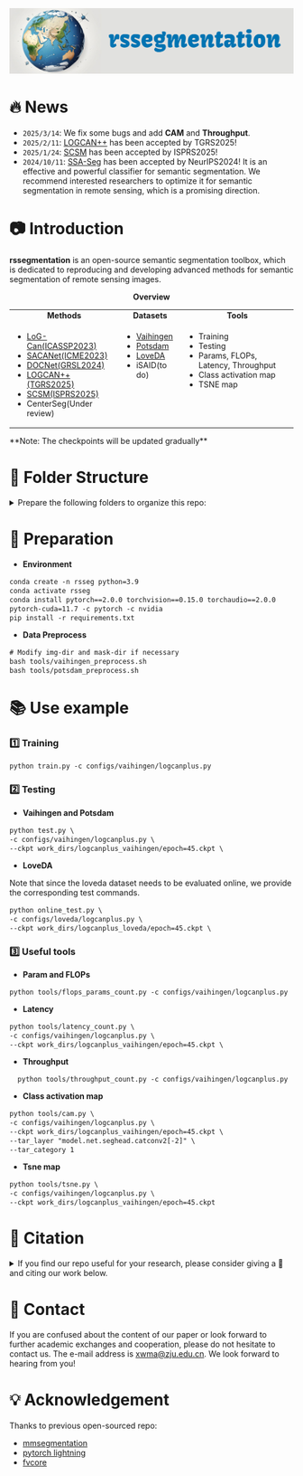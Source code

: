 ![cap](./cap.jpg)

# 🔥 News

- `2025/3/14`: We fix some bugs and add **CAM** and **Throughput**.
- `2025/2/11`: [LOGCAN++](https://arxiv.org/abs/2406.16502) has been accepted by TGRS2025!
- `2025/1/24`: [SCSM](https://arxiv.org/abs/2501.13130) has been accepted by ISPRS2025!
- `2024/10/11`: [SSA-Seg](https://arxiv.org/abs/2405.06525) has been accepted by NeurIPS2024! It is an effective and powerful classifier for semantic segmentation. We recommend interested researchers to optimize it for semantic segmentation in remote sensing, which is a promising direction.

# 📷 Introduction

**rssegmentation** is an open-source semantic segmentation toolbox, which is dedicated to reproducing and developing advanced methods for semantic segmentation of remote sensing images.

<div align="center">
  <b>Overview</b>
</div>
<table align="center">
  <tbody>
    <tr align="center" valign="center">
      <td>
        <b>Methods</b>
      </td>
      <td>
        <b>Datasets</b>
      </td>
      <td>
        <b>Tools</b>
      </td>
    </tr>
	<tr valign="top">
      <td>
        <ul>
          <li><a href="https://ieeexplore.ieee.org/abstract/document/10095835/">LoG-Can(ICASSP2023) </a></li>
          <li><a href="https://ieeexplore.ieee.org/abstract/document/10219583/">SACANet(ICME2023)</a></li>
       		<li><a href="https://ieeexplore.ieee.org/abstract/document/10381808/">DOCNet(GRSL2024)</a></li>
          <li><a href="https://ieeexplore.ieee.org/document/10884928/">LOGCAN++(TGRS2025)</a></li>
          <li><a href="https://www.sciencedirect.com/science/article/pii/S0924271625000255?via%3Dihub">SCSM(ISPRS2025)</a></li>
          <li>CenterSeg(Under review)</a></li>
        </ul>
      </td>
<td>
        <ul>
          <li><a href="https://www.isprs.org/education/benchmarks/UrbanSemLab/default.aspx">Vaihingen </a></li>
          <li><a href="https://www.isprs.org/education/benchmarks/UrbanSemLab/default.aspx">Potsdam</a></li>
       		<li><a href="https://codalab.lisn.upsaclay.fr/competitions/421">LoveDA</a></li>
          <li>iSAID(to do)</a></li>
        </ul>
      </td>
<td>
        <ul>
          <li>Training </a></li>
          <li>Testing</a></li>
       		<li>Params, FLOPs, Latency, Throughput </a></li>
			<li>Class activation map </a></li>
			<li>TSNE map </a></li>
        </ul>
      </td>
</table>
**Note:  The checkpoints will be updated gradually**



# 📒 Folder Structure

<details>
<summary>
Prepare the following folders to organize this repo:
</summary>

```
rssegmentation
├── rsseg (core code for datasets and models)
├── tools (some useful tools)
├── work_dirs (save the model weights and training logs)
├── data
│   ├── LoveDA
│   │   ├── Train
│   │   │   ├── Urban
│   │   │   │   ├── images_png (original images)
│   │   │   │   ├── masks_png (original labels)
│   │   │   ├── Rural
│   │   │   │   ├── images_png (original images)
│   │   │   │   ├── masks_png (original labels)
│   │   ├── Val (the same with Train)
│   │   ├── Test
│   ├── vaihingen
│   │   ├── ISPRS_semantic_labeling_Vaihingen 
│   │   │   ├── top (original images)
│   │   ├── ISPRS_semantic_labeling_Vaihingen_ground_truth_COMPLETE (original labels)
│   │   ├── ISPRS_semantic_labeling_Vaihingen_ground_truth_eroded_COMPLETE (original noBoundary lables)
│   │   ├── train (processed)
│   │   ├── test (processed)
│   ├── potsdam (the same with vaihingen)
│   │   ├── 2_Ortho_RGB (original images)
│   │   ├── 5_Labels_all (original labels)
│   │   ├── 5_Labels_all_noBoundary (original noBoundary lables)
│   │   ├── train (processed)
│   │   ├── test (processed)
```
</details>


# 🔐 Preparation

- **Environment**

```shell
conda create -n rsseg python=3.9
conda activate rsseg
conda install pytorch==2.0.0 torchvision==0.15.0 torchaudio==2.0.0 pytorch-cuda=11.7 -c pytorch -c nvidia
pip install -r requirements.txt
```

- **Data Preprocess**

```shell
# Modify img-dir and mask-dir if necessary
bash tools/vaihingen_preprocess.sh 
bash tools/potsdam_preprocess.sh 
```

# 📚 Use example

### 1️⃣ Training

```shell
python train.py -c configs/vaihingen/logcanplus.py
```

### 2️⃣ Testing

- **Vaihingen and Potsdam**

```shell
python test.py \
-c configs/vaihingen/logcanplus.py \
--ckpt work_dirs/logcanplus_vaihingen/epoch=45.ckpt \
```

- **LoveDA**

Note that since the loveda dataset needs to be evaluated online, we provide the corresponding test commands.

```shell
python online_test.py \
-c configs/loveda/logcanplus.py \
--ckpt work_dirs/logcanplus_loveda/epoch=45.ckpt \
```

### 3️⃣ Useful tools

- **Param and FLOPs**

```shell
python tools/flops_params_count.py -c configs/vaihingen/logcanplus.py 
```
- **Latency**

```shell
python tools/latency_count.py \
-c configs/vaihingen/logcanplus.py \
--ckpt work_dirs/logcanplus_vaihingen/epoch=45.ckpt \
```
- **Throughput**

```shell
  python tools/throughput_count.py -c configs/vaihingen/logcanplus.py
```

  

- **Class activation map**

```shell
python tools/cam.py \
-c configs/vaihingen/logcanplus.py \
--ckpt work_dirs/logcanplus_vaihingen/epoch=45.ckpt \
--tar_layer "model.net.seghead.catconv2[-2]" \
--tar_category 1
```

- **Tsne map**

```shell
python tools/tsne.py \
-c configs/vaihingen/logcanplus.py \
--ckpt work_dirs/logcanplus_vaihingen/epoch=45.ckpt 
```

# 🌟 Citation

<details>
<summary>
If you find our repo useful for your research, please consider giving a 🌟 and citing our work below.
</summary>

```
@inproceedings{logcan,
  title={Log-can: local-global class-aware network for semantic segmentation of remote sensing images},
  author={Ma, Xiaowen and Ma, Mengting and Hu, Chenlu and Song, Zhiyuan and Zhao, Ziyan and Feng, Tian and Zhang, Wei},
  booktitle={ICASSP 2023-2023 IEEE International Conference on Acoustics, Speech and Signal Processing (ICASSP)},
  pages={1--5},
  year={2023},
  organization={IEEE}
}
@inproceedings{sacanet,
  title={Sacanet: scene-aware class attention network for semantic segmentation of remote sensing images},
  author={Ma, Xiaowen and Che, Rui and Hong, Tingfeng and Ma, Mengting and Zhao, Ziyan and Feng, Tian and Zhang, Wei},
  booktitle={2023 IEEE International Conference on Multimedia and Expo (ICME)},
  pages={828--833},
  year={2023},
  organization={IEEE}
}

@article{docnet,
  title={DOCNet: Dual-Domain Optimized Class-Aware Network for Remote Sensing Image Segmentation},
  author={Ma, Xiaowen and Che, Rui and Wang, Xinyu and Ma, Mengting and Wu, Sensen and Feng, Tian and Zhang, Wei},
  journal={IEEE Geoscience and Remote Sensing Letters},
  year={2024},
  publisher={IEEE}
}

@ARTICLE{logcan++,
  author={Ma, Xiaowen and Lian, Rongrong and Wu, Zhenkai and Guo, Hongbo and Yang, Fan and Ma, Mengting and Wu, Sensen and Du, Zhenhong and Zhang, Wei and Song, Siyang},
  journal={IEEE Transactions on Geoscience and Remote Sensing}, 
  title={LOGCAN++: Adaptive Local-Global Class-Aware Network For Semantic Segmentation of Remote Sensing Images}, 
  year={2025},
  volume={},
  number={},
  pages={1-1},
  doi={10.1109/TGRS.2025.3541871}}

@article{scsm,
title = {A novel scene coupling semantic mask network for remote sensing image segmentation},
journal = {ISPRS Journal of Photogrammetry and Remote Sensing},
volume = {221},
pages = {44-63},
year = {2025},
issn = {0924-2716},
doi = {https://doi.org/10.1016/j.isprsjprs.2025.01.025},
url = {https://www.sciencedirect.com/science/article/pii/S0924271625000255},
author = {Xiaowen Ma and Rongrong Lian and Zhenkai Wu and Renxiang Guan and Tingfeng Hong and Mengjiao Zhao and Mengting Ma and Jiangtao Nie and Zhenhong Du and Siyang Song and Wei Zhang},
}
```
</details>

# 📮 Contact

If you are confused about the content of our paper or look forward to further academic exchanges and cooperation, please do not hesitate to contact us. The e-mail address is xwma@zju.edu.cn. We look forward to hearing from you!

# 💡 Acknowledgement

Thanks to previous open-sourced repo:

- [mmsegmentation](https://github.com/open-mmlab/mmsegmentation)
- [pytorch lightning](https://lightning.ai/)
- [fvcore](https://github.com/facebookresearch/fvcore)
